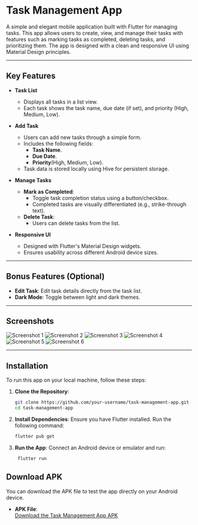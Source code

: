 # Task Management App

A simple and elegant mobile application built with Flutter for managing tasks. This app allows users to create, view, and manage their tasks with features such as marking tasks as completed, deleting tasks, and prioritizing them. The app is designed with a clean and responsive UI using Material Design principles.

---

## Key Features

- **Task List**
    - Displays all tasks in a list view.
    - Each task shows the task name, due date (if set), and priority (High, Medium, Low).

- **Add Task**
    - Users can add new tasks through a simple form.
    - Includes the following fields:
        - **Task Name**.
        - **Due Date**.
        - **Priority**(High, Medium, Low).
    - Task data is stored locally using Hive for persistent storage.

- **Manage Tasks**
    - **Mark as Completed**:
        - Toggle task completion status using a button/checkbox.
        - Completed tasks are visually differentiated (e.g., strike-through text).
    - **Delete Task**:
        - Users can delete tasks from the list.

- **Responsive UI**
    - Designed with Flutter's Material Design widgets.
    - Ensures usability across different Android device sizes.

---

## Bonus Features (Optional)
- **Edit Task**: Edit task details directly from the task list.
- **Dark Mode**: Toggle between light and dark themes.

---

## Screenshots

![Screenshot 1](assets/screenshots/ss1.png)
![Screenshot 2](assets/screenshots/ss2.png)
![Screenshot 3](assets/screenshots/ss3.png)
![Screenshot 4](assets/screenshots/ss4.png)
![Screenshot 5](assets/screenshots/ss5.png)
![Screenshot 6](assets/screenshots/ss6.png)


---

## Installation

To run this app on your local machine, follow these steps:

1. **Clone the Repository**:
   ```bash
   git clone https://github.com/your-username/task-management-app.git
   cd task-management-app

2. **Install Dependencies**:
   Ensure you have Flutter installed. Run the following command:

   ```bash
   flutter pub get

3. **Run the App**:
   Connect an Android device or emulator and run:

   ```bash
    flutter run


## Download APK

You can download the APK file to test the app directly on your Android device.

- **APK File**:  
  [Download the Task Management App APK](https://github.com/kmandar015/task_manager/blob/0c62691862a187fceeed5876f700055b1aacbc08/app-release.apk)  
  
